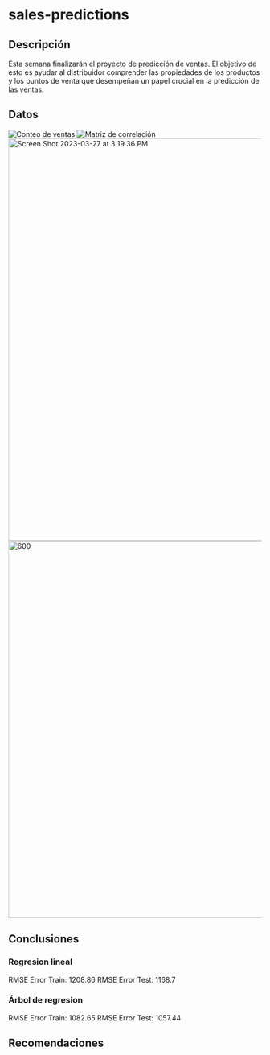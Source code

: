 # **sales-predictions**


## Descripción
Esta semana finalizarán el proyecto de predicción de ventas. El objetivo de esto es ayudar al distribuidor comprender las propiedades de los productos y los puntos de venta que desempeñan un papel crucial en la predicción de las ventas.

## Datos
![Conteo de ventas](https://user-images.githubusercontent.com/125110281/228056586-ded33778-aed0-46be-aabb-6f0b4ec3e21b.png)
![Matriz de correlación](https://user-images.githubusercontent.com/125110281/228056617-2df35b75-fabe-447d-9bdd-b4c6dea4e5d7.png)
<img width="800" alt="Screen Shot 2023-03-27 at 3 19 36 PM" src="https://user-images.githubusercontent.com/125110281/228057291-c6f88049-241c-4dc4-a740-7b0cbb017738.png">
<img width="750" alt="600" src="https://user-images.githubusercontent.com/125110281/228057949-c5f2a5aa-4f41-416b-af24-178e1288af50.png">


## Conclusiones
### Regresion lineal
RMSE Error Train: 1208.86
RMSE Error Test: 1168.7


### Árbol de regresion
RMSE Error Train: 1082.65
RMSE Error Test: 1057.44

## Recomendaciones
